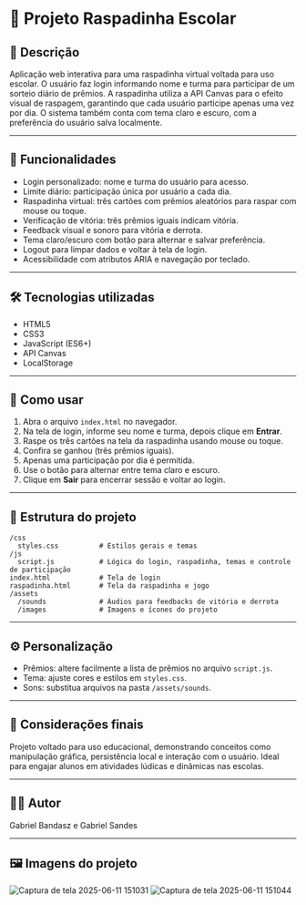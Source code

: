 
# 🎉 Projeto Raspadinha Escolar

## 📝 Descrição

Aplicação web interativa para uma raspadinha virtual voltada para uso escolar. O usuário faz login informando nome e turma para participar de um sorteio diário de prêmios. A raspadinha utiliza a API Canvas para o efeito visual de raspagem, garantindo que cada usuário participe apenas uma vez por dia. O sistema também conta com tema claro e escuro, com a preferência do usuário salva localmente.

---

## 🎯 Funcionalidades

* Login personalizado: nome e turma do usuário para acesso.
* Limite diário: participação única por usuário a cada dia.
* Raspadinha virtual: três cartões com prêmios aleatórios para raspar com mouse ou toque.
* Verificação de vitória: três prêmios iguais indicam vitória.
* Feedback visual e sonoro para vitória e derrota.
* Tema claro/escuro com botão para alternar e salvar preferência.
* Logout para limpar dados e voltar à tela de login.
* Acessibilidade com atributos ARIA e navegação por teclado.

---

## 🛠️ Tecnologias utilizadas

* HTML5
* CSS3
* JavaScript (ES6+)
* API Canvas
* LocalStorage

---

## 🚀 Como usar

1. Abra o arquivo `index.html` no navegador.
2. Na tela de login, informe seu nome e turma, depois clique em **Entrar**.
3. Raspe os três cartões na tela da raspadinha usando mouse ou toque.
4. Confira se ganhou (três prêmios iguais).
5. Apenas uma participação por dia é permitida.
6. Use o botão para alternar entre tema claro e escuro.
7. Clique em **Sair** para encerrar sessão e voltar ao login.

---

## 📁 Estrutura do projeto

```
/css
  styles.css          # Estilos gerais e temas
/js
  script.js           # Lógica do login, raspadinha, temas e controle de participação
index.html            # Tela de login
raspadinha.html       # Tela da raspadinha e jogo
/assets
  /sounds             # Áudios para feedbacks de vitória e derrota
  /images             # Imagens e ícones do projeto
```

---

## ⚙️ Personalização

* Prêmios: altere facilmente a lista de prêmios no arquivo `script.js`.
* Tema: ajuste cores e estilos em `styles.css`.
* Sons: substitua arquivos na pasta `/assets/sounds`.

---

## 🙌 Considerações finais

Projeto voltado para uso educacional, demonstrando conceitos como manipulação gráfica, persistência local e interação com o usuário. Ideal para engajar alunos em atividades lúdicas e dinâmicas nas escolas.

---

## 👨‍💻 Autor

Gabriel Bandasz e Gabriel Sandes

---

## 🖼️ Imagens do projeto

![Captura de tela 2025-06-11 151031](https://github.com/user-attachments/assets/4138a874-2abb-411b-99a7-5e90b25ed55f)
![Captura de tela 2025-06-11 151044](https://github.com/user-attachments/assets/20e55148-c980-4f07-9510-4e1a32d5bf7b)
